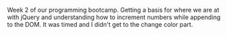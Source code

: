 Week 2 of our programming bootcamp. Getting a basis for where we are at with jQuery and understanding how to increment numbers while appending to the DOM. It was timed and I didn't get to the change color part.
